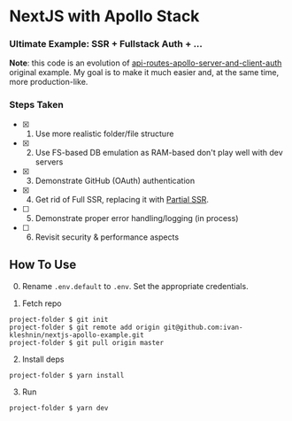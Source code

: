 # NextJS with Apollo Stack

### Ultimate Example: SSR + Fullstack Auth + ...

**Note**: this code is an evolution of [api-routes-apollo-server-and-client-auth](https://github.com/zeit/next.js/tree/canary/examples/api-routes-apollo-server-and-client-auth) original example.
My goal is to make it much easier and, at the same time, more production-like.

### Steps Taken

- [x] 1. Use more realistic folder/file structure
- [x] 2. Use FS-based DB emulation as RAM-based don't play well with dev servers
- [x] 3. Demonstrate GitHub (OAuth) authentication
- [x] 4. Get rid of Full SSR, replacing it with [Partial SSR](https://paqmind.com/en/blog/ssr-is-not-the-future).
- [ ] 5. Demonstrate proper error handling/logging (in process)
- [ ] 6. Revisit security & performance aspects

## How To Use

0. Rename `.env.default` to `.env`. Set the appropriate credentials.

1. Fetch repo

```
project-folder $ git init
project-folder $ git remote add origin git@github.com:ivan-kleshnin/nextjs-apollo-example.git
project-folder $ git pull origin master
```

2. Install deps

```
project-folder $ yarn install
```

3. Run

```
project-folder $ yarn dev
```
